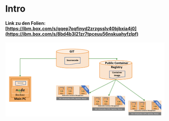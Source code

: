 # Intro

#### Link zu den Folien: [https://ibm.box.com/s/qqep7oqfinyd2zrzgsslv40bjbxia4j0](https://ibm.box.com/s/8bd4b3l21zr7tpceuu56nskuahyfzlpf)

![](../../.gitbook/assets/image%20%2853%29.png)

